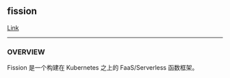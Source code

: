 ## fission
[Link](https://fission.io/)  

---
### OVERVIEW  
Fission 是一个构建在 Kubernetes 之上的 FaaS/Serverless 函数框架。
